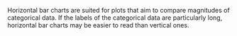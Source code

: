Horizontal bar charts are suited for plots that aim to compare magnitudes of categorical data. If the labels of the categorical data are particularly long, horizontal bar charts may be easier to read than vertical ones.
